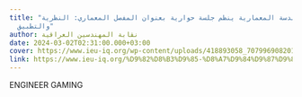 ```yaml
---
title: "قسم الهندسة المعمارية ينظم جلسة حوارية بعنوان المفصل المعماري: النظرية
  والتطبيق"
author: نقابة المهندسين العراقية
date: 2024-03-02T02:31:00.000+03:00
cover: https://www.ieu-iq.org/wp-content/uploads/418893058_707996908201129_5790318716555806791_n-1024x768.jpg
link: https://www.ieu-iq.org/%D9%82%D8%B3%D9%85-%D8%A7%D9%84%D9%87%D9%86%D8%AF%D8%B3%D8%A9-%D8%A7%D9%84%D9%85%D8%B9%D9%85%D8%A7%D8%B1%D9%8A%D8%A9-%D9%8A%D9%86%D8%B8%D9%85-%D8%AC%D9%84%D8%B3%D8%A9-%D8%AD%D9%88%D8%A7%D8%B1%D9%8A/
---
```

ENGINEER GAMING
